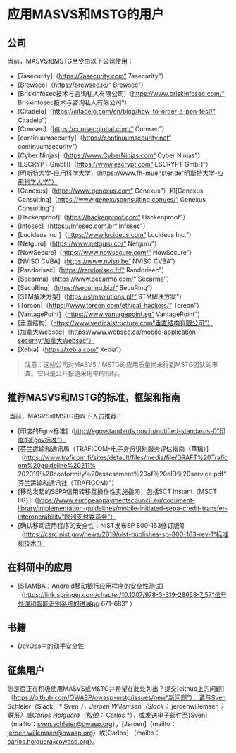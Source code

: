 # 应用MASVS和MSTG的用户

## 公司

当前，MASVS和MSTG至少由以下公司使用：

- [7asecurity]（https://7asecurity.com“ 7asecurity”）
- [Brewsec]（https://brewsec.io/“ Brewsec”）
- [Briskinfosec技术与咨询私人有限公司]（https://www.briskinfosec.com/“ Briskinfosec技术与咨询私人有限公司”）
- [Citadelo]（https://citadelo.com/en/blog/how-to-order-a-pen-test/“ Citadelo”）
- [Comsec]（https://comsecglobal.com/“ Comsec”）
- [continuumsecurity]（https://continuumsecurity.net“ continuumsecurity”）
- [Cyber​​ Ninjas]（https://www.Cyber​​Ninjas.com“ Cyber​​ Ninjas”）
- [ESCRYPT GmbH]（https://www.escrypt.com“ ESCRYPT GmbH”）
- [明斯特大学-应用科学大学]（https://www.fh-muenster.de“明斯特大学-应用科学大学”）
- [Genexus]（https://www.genexus.com“ Genexus”）和[Genexus Consulting]（https://www.genexusconsulting.com/es/“ Genexus Consulting”）
- [Hackenproof]（https://hackenproof.com“ Hackenproof”）
- [Infosec]（https://Infosec.com.br“ Infosec”）
- [Lucideus Inc.]（https://www.lucideus.com“ Lucideus Inc.”）
- [Netguru]（https://www.netguru.co/“ Netguru”）
- [NowSecure]（https://www.nowsecure.com/“ NowSecure”）
- [NVISO CVBA]（https://www.nviso.be“ NVISO CVBA”）
- [Randorisec]（https://randorisec.fr/“ Randorisec”）
- [Secarma]（https://www.secarma.com/“ Secarma”）
- [SecuRing]（https://securing.biz/“ SecuRing”）
- [STM解决方案]（https://stmsolutions.pl/“ STM解决方案”）
- [Toreon]（https://www.toreon.com/ethical-hackers/“ Toreon”）
- [VantagePoint]（https://www.vantagepoint.sg“ VantagePoint”）
- [垂直结构]（https://www.verticalstructure.com“垂直结构有限公司”）
- [加拿大Websec]（https://www.websec.ca/mobile-application-security“加拿大Websec”）
- [Xebia]（https://xebia.com“ Xebia”）

> 注意：这些公司对MASVS / MSTG的应用质量尚未得到MSTG团队的审查。它只是公开报道采用率的指标。

## 推荐MASVS和MSTG的标准，框架和指南

 当前，MASVS和MSTG由以下人员推荐：

- [印度的Egov标准]（http://egovstandards.gov.in/notified-standards-0“印度的Egov标准”）
- [芬兰运输和通讯局（TRAFICOM-电子身份识别服务评估指南（草稿）]（https://www.traficom.fi/sites/default/files/media/file/DRAFT%20Traficom%20guideline%20211% 202019％20conformity％20assessment％20of％20eID％20service.pdf“芬兰运输和通讯社（TRAFICOM）”）
- [移动发起的SEPA信用转移互操作性实施指南，包括SCT Instant（MSCT IIG）]（https://www.europeanpaymentscouncil.eu/document-library/implementation-guidelines/mobile-initiated-sepa-credit-transfer-interoperability“欧洲支付委员会”）
- [确认移动应用程序的安全性：NIST发布SP 800-163修订版1]（https://csrc.nist.gov/news/2019/nist-publishes-sp-800-163-rev-1“标准和技术”）

## 在科研中的应用

- [STAMBA：Android移动银行应用程序的安全性测试]（https://link.springer.com/chapter/10.1007/978-3-319-28658-7_57“信号处理和智能识别系统的进展pp 671-683” ）

## 书籍

- [DevOps中的动手安全性](https://books.google.co.uk/books?id=bO1mDwAAQBAJ&pg=PA40&lpg=PA40&dq=owasp+mobile+security+testing+guide&source=bl&ots=pHhAasVgeC&sig=ACfU3U0yodcqH0O8Sjx3ADTN2m1tbHeCsg&hl=nl&sa=X&ved=2ahUKEwio2umM8tbiAhXgVBUIHehnAEU4UBDoATAIegQICRAB#v=onepage&q=owasp%20mobile%20security%20testing%20guide&f=false)

## 征集用户

您是否正在积极使用MASVS或MSTG并希望在此处列出？提交[github上的问题]（https://github.com/OWASP/owasp-mstg/issues/new“新问题”），请与Sven Schleier（Slack：* Sven *），Jeroen Willemsen（Slack：* jeroenwillemsen *）联系）或Carlos Holguera（松弛：* Carlos *），或发送电子邮件至[Sven]（mailto：sven.schleier@owasp.org），[Jeroen]（mailto：jeroen.willemsen@owasp.org）或[Carlos] （mailto：carlos.holguera@owasp.org）。